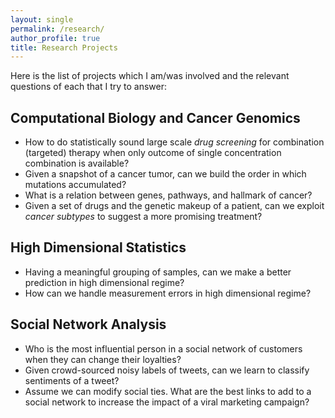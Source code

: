 ```yaml
---
layout: single 
permalink: /research/
author_profile: true
title: Research Projects
---
```

Here is the list of projects which I am/was involved and the relevant questions of each that I try to answer:

## Computational Biology and Cancer Genomics
- How to do statistically sound large scale *drug screening* for combination (targeted) therapy when only outcome of single concentration combination is available? 
- Given a snapshot of a cancer tumor, can we build the order in which mutations accumulated? 
- What is a relation between genes, pathways, and hallmark of cancer? 
- Given a set of drugs and the genetic makeup of a patient, can we exploit *cancer subtypes* to suggest a more promising treatment?

## High Dimensional Statistics 
- Having a meaningful grouping of samples, can we make a better prediction in high dimensional regime?
- How can we handle measurement errors in high dimensional regime?

## Social Network Analysis
- Who is the most influential person in a social network of customers when they can change their loyalties?
- Given crowd-sourced noisy labels of tweets, can we learn to classify sentiments of a tweet?
- Assume we can modify social ties. What are the best links to add to a social network to increase the impact of a viral marketing campaign? 
